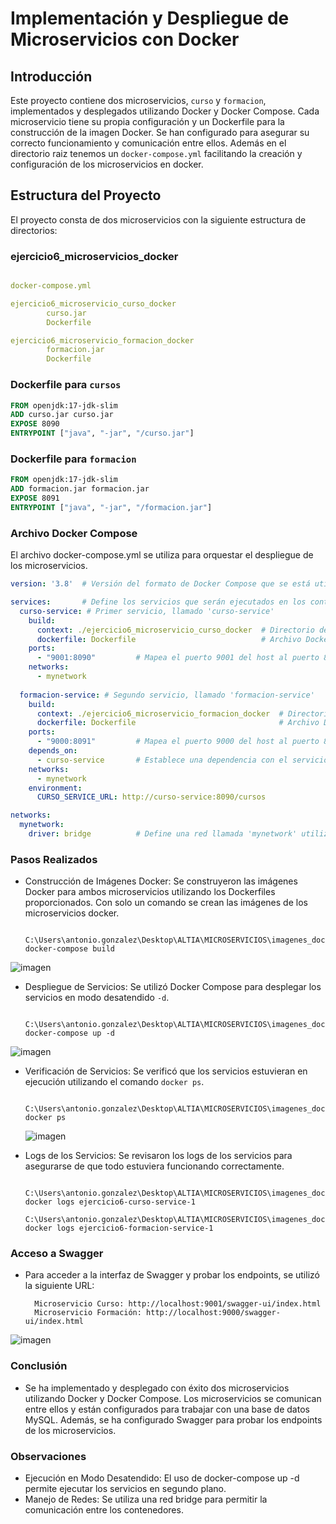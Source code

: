 # Implementación y Despliegue de Microservicios con Docker

## Introducción

Este proyecto contiene dos microservicios, `curso` y `formacion`, implementados y desplegados utilizando Docker y Docker Compose. Cada microservicio tiene su propia configuración y un Dockerfile para la construcción de la imagen Docker. Se han configurado para asegurar su correcto funcionamiento y comunicación entre ellos.
Además en el directorio raiz tenemos un `docker-compose.yml` facilitando la creación y configuración de los microservicios en docker.

## Estructura del Proyecto

El proyecto consta de dos microservicios con la siguiente estructura de directorios:


### ejercicio6_microservicios_docker
```docker-compose.yml

docker-compose.yml

ejercicio6_microservicio_curso_docker
        curso.jar
        Dockerfile

ejercicio6_microservicio_formacion_docker
        formacion.jar
        Dockerfile
```

        
### Dockerfile para `cursos`

```Dockerfile
FROM openjdk:17-jdk-slim
ADD curso.jar curso.jar
EXPOSE 8090
ENTRYPOINT ["java", "-jar", "/curso.jar"]
```

### Dockerfile para `formacion`

```Dockerfile
FROM openjdk:17-jdk-slim
ADD formacion.jar formacion.jar
EXPOSE 8091
ENTRYPOINT ["java", "-jar", "/formacion.jar"]
```

### Archivo Docker Compose
El archivo docker-compose.yml se utiliza para orquestar el despliegue de los microservicios.

```docker-compose.yml
version: '3.8'  # Versión del formato de Docker Compose que se está utilizando

services:       # Define los servicios que serán ejecutados en los contenedores
  curso-service: # Primer servicio, llamado 'curso-service'
    build: 
      context: ./ejercicio6_microservicio_curso_docker  # Directorio de contexto para la construcción de la imagen Docker
      dockerfile: Dockerfile                            # Archivo Dockerfile que se usará para construir la imagen de este servicio
    ports:
      - "9001:8090"         # Mapea el puerto 9001 del host al puerto 8090 del contenedor
    networks:
      - mynetwork
    
  formacion-service: # Segundo servicio, llamado 'formacion-service'
    build: 
      context: ./ejercicio6_microservicio_formacion_docker  # Directorio de contexto para la construcción de la imagen Docker
      dockerfile: Dockerfile                                # Archivo Dockerfile que se usará para construir la imagen de este servicio
    ports:
      - "9000:8091"         # Mapea el puerto 9000 del host al puerto 8091 del contenedor
    depends_on:
      - curso-service       # Establece una dependencia con el servicio 'curso-service'. Docker Compose se asegurará de que 'curso-service' esté iniciado antes de 'formacion-service'.
    networks:
      - mynetwork
    environment:
      CURSO_SERVICE_URL: http://curso-service:8090/cursos

networks:
  mynetwork:
    driver: bridge          # Define una red llamada 'mynetwork' utilizando el driver 'bridge'
```



### Pasos Realizados
 - Construcción de Imágenes Docker:
        Se construyeron las imágenes Docker para ambos microservicios utilizando los Dockerfiles proporcionados. Con solo un comando se crean las imágenes de los microservicios docker.

        C:\Users\antonio.gonzalez\Desktop\ALTIA\MICROSERVICIOS\imagenes_docker\ejercicio6> docker-compose build

![imagen](https://github.com/user-attachments/assets/4a2e94e7-a8fd-4f2d-af2a-650792ffb221)


- Despliegue de Servicios:
        Se utilizó Docker Compose para desplegar los servicios en modo desatendido `-d`.

        C:\Users\antonio.gonzalez\Desktop\ALTIA\MICROSERVICIOS\imagenes_docker\ejercicio6> docker-compose up -d

![imagen](https://github.com/user-attachments/assets/03577005-4d3e-40aa-9257-38d11deb79ad)



- Verificación de Servicios:
        Se verificó que los servicios estuvieran en ejecución utilizando el comando `docker ps`.

        C:\Users\antonio.gonzalez\Desktop\ALTIA\MICROSERVICIOS\imagenes_docker\ejercicio6> docker ps

  ![imagen](https://github.com/user-attachments/assets/0a500ea4-c708-4465-b9bd-094cde24c43b)


- Logs de los Servicios:
        Se revisaron los logs de los servicios para asegurarse de que todo estuviera funcionando correctamente.

        C:\Users\antonio.gonzalez\Desktop\ALTIA\MICROSERVICIOS\imagenes_docker\ejercicio6> docker logs ejercicio6-curso-service-1
        C:\Users\antonio.gonzalez\Desktop\ALTIA\MICROSERVICIOS\imagenes_docker\ejercicio6> docker logs ejercicio6-formacion-service-1


### Acceso a Swagger
- Para acceder a la interfaz de Swagger y probar los endpoints, se utilizó la siguiente URL:

        Microservicio Curso: http://localhost:9001/swagger-ui/index.html
        Microservicio Formación: http://localhost:9000/swagger-ui/index.html

![imagen](https://github.com/user-attachments/assets/e2b2c222-5609-46c5-8d1f-6e07f98ffaaf)



### Conclusión
- Se ha implementado y desplegado con éxito dos microservicios utilizando Docker y Docker Compose. Los microservicios se comunican entre ellos y están configurados para trabajar con una base de datos MySQL. Además, se ha configurado Swagger para probar los endpoints de los microservicios.

### Observaciones
- Ejecución en Modo Desatendido: El uso de docker-compose up -d permite ejecutar los servicios en segundo plano.
- Manejo de Redes: Se utiliza una red bridge para permitir la comunicación entre los contenedores.
